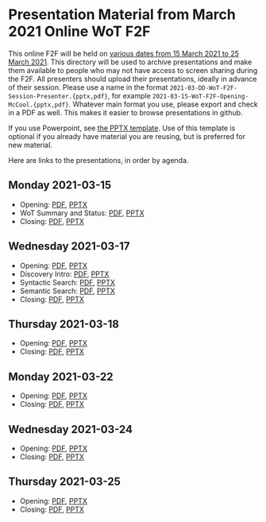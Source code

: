 # Presentation Material from March 2021 Online WoT F2F
This online F2F will be held on
[various dates from 15 March 2021 to 25 March 2021](https://www.w3.org/WoT/IG/wiki/F2F_meeting,_March_2021#Agenda).
This directory will be used to archive presentations and make them available to people
who may not have access to screen sharing during the F2F.
All presenters should upload their presentations, ideally in advance of their session.
Please use a name in the format `2021-03-DD-WoT-F2F-Session-Presenter.{pptx,pdf}`,
for example `2021-03-15-WoT-F2F-Opening-McCool.{pptx,pdf}`.
Whatever main format you use, please export and check in a PDF as well.
This makes it easier to browse presentations in github.

If you use Powerpoint, see 
[the PPTX template](Template-2021-03-DD-WoT-F2F-Session-Presenter.potx).
Use of this template is optional if you already have material you are reusing,
but is preferred for new material.

Here are links to the presentations, in order by agenda.

## Monday 2021-03-15
* Opening:
   [PDF](2021-03-15-WoT-F2F-Opening-McCool.pdf),
   [PPTX](2021-03-15-WoT-F2F-Opening-McCool.pptx)
* WoT Summary and Status:
   [PDF](2021-03-15-WoT-F2F-Summary-McCool.pdf),
   [PPTX](2021-03-15-WoT-F2F-Summary-McCool.pptx)
* Closing:
   [PDF](2021-03-15-WoT-F2F-Closing-McCool.pdf),
   [PPTX](2021-03-15-WoT-F2F-Closing-McCool.pptx)

## Wednesday 2021-03-17
* Opening:
   [PDF](2021-03-17-WoT-F2F-Opening-McCool.pdf),
   [PPTX](2021-03-17-WoT-F2F-Opening-McCool.pptx)
* Discovery Intro:
   [PDF](2021-03-17-WoT-F2F-Discovery-Intro-McCool.pdf),
   [PPTX](2021-03-17-WoT-F2F-Discovery-Intro-McCool.pptx)
* Syntactic Search:
   [PDF](2021-03-17-WoT-F2F-Discovery-SyntacticSearch-Cimmino.pdf),
   [PPTX](2021-03-17-WoT-F2F-Discovery-SyntacticSearch-Cimmino.pptx)
* Semantic Search:
   [PDF](2021-03-17-WoT-F2F-Discovery-SemanticSearch-Cimmino.pdf),
   [PPTX](2021-03-17-WoT-F2F-Discovery-SemanticSearch-Cimmino.pptx)
* Closing:
   [PDF](2021-03-17-WoT-F2F-Closing-McCool.pdf),
   [PPTX](2021-03-17-WoT-F2F-Closing-McCool.pptx)
  
## Thursday 2021-03-18
* Opening:
   [PDF](2021-03-18-WoT-F2F-Opening-McCool.pdf),
   [PPTX](2021-03-18-WoT-F2F-Opening-McCool.pptx)
* Closing:
   [PDF](2021-03-18-WoT-F2F-Closing-McCool.pdf),
   [PPTX](2021-03-18-WoT-F2F-Closing-McCool.pptx)

## Monday 2021-03-22
* Opening:
   [PDF](2021-03-22-WoT-F2F-Opening-McCool.pdf),
   [PPTX](2021-03-22-WoT-F2F-Opening-McCool.pptx)
* Closing:
   [PDF](2021-03-22-WoT-F2F-Closing-McCool.pdf),
   [PPTX](2021-03-22-WoT-F2F-Closing-McCool.pptx)

## Wednesday 2021-03-24
* Opening:
   [PDF](2021-03-24-WoT-F2F-Opening-McCool.pdf),
   [PPTX](2021-03-24-WoT-F2F-Opening-McCool.pptx)
* Closing:
   [PDF](2021-03-24-WoT-F2F-Closing-McCool.pdf),
   [PPTX](2021-03-24-WoT-F2F-Closing-McCool.pptx)

## Thursday 2021-03-25
* Opening:
   [PDF](2021-03-25-WoT-F2F-Opening-McCool.pdf),
   [PPTX](2021-03-25-WoT-F2F-Opening-McCool.pptx)
* Closing:
   [PDF](2021-03-25-WoT-F2F-Closing-McCool.pdf),
   [PPTX](2021-03-25-WoT-F2F-Closing-McCool.pptx)
